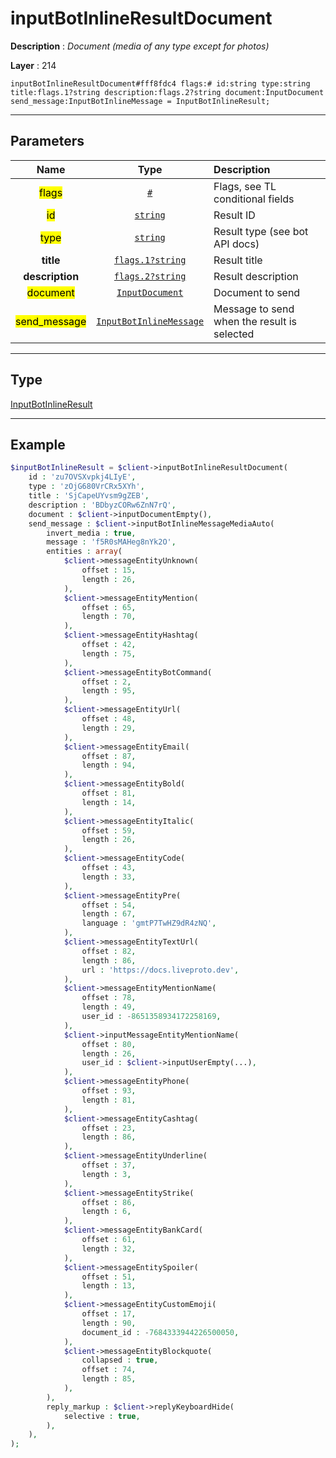 # inputBotInlineResultDocument

**Description** : *Document \(media of any type except for photos\)*

**Layer** : 214

```tl
inputBotInlineResultDocument#fff8fdc4 flags:# id:string type:string title:flags.1?string description:flags.2?string document:InputDocument send_message:InputBotInlineMessage = InputBotInlineResult;
```

---

## Parameters

| Name | Type | Description |
| :---: | :---: | :--- |
| <mark>flags</mark> | [`#`](type/#) | Flags, see TL conditional fields |
| <mark>id</mark> | [`string`](type/string) | Result ID |
| <mark>type</mark> | [`string`](type/string) | Result type (see bot API docs) |
| **title** | [`flags.1?string`](type/string) | Result title |
| **description** | [`flags.2?string`](type/string) | Result description |
| <mark>document</mark> | [`InputDocument`](type/InputDocument) | Document to send |
| <mark>send_message</mark> | [`InputBotInlineMessage`](type/InputBotInlineMessage) | Message to send when the result is selected |

---

## Type

[InputBotInlineResult](type/InputBotInlineResult)

---

## Example

```php
$inputBotInlineResult = $client->inputBotInlineResultDocument(
	id : 'zu7OVSXvpkj4LIyE',
	type : 'zOjG680VrCRx5XYh',
	title : 'SjCapeUYvsm9gZEB',
	description : 'BDbyzCORw6ZnN7rQ',
	document : $client->inputDocumentEmpty(),
	send_message : $client->inputBotInlineMessageMediaAuto(
		invert_media : true,
		message : 'f5R0sMAHeg8nYk2O',
		entities : array(
			$client->messageEntityUnknown(
				offset : 15,
				length : 26,
			),
			$client->messageEntityMention(
				offset : 65,
				length : 70,
			),
			$client->messageEntityHashtag(
				offset : 42,
				length : 75,
			),
			$client->messageEntityBotCommand(
				offset : 2,
				length : 95,
			),
			$client->messageEntityUrl(
				offset : 48,
				length : 29,
			),
			$client->messageEntityEmail(
				offset : 87,
				length : 94,
			),
			$client->messageEntityBold(
				offset : 81,
				length : 14,
			),
			$client->messageEntityItalic(
				offset : 59,
				length : 26,
			),
			$client->messageEntityCode(
				offset : 43,
				length : 33,
			),
			$client->messageEntityPre(
				offset : 54,
				length : 67,
				language : 'gmtP7TwHZ9dR4zNQ',
			),
			$client->messageEntityTextUrl(
				offset : 82,
				length : 86,
				url : 'https://docs.liveproto.dev',
			),
			$client->messageEntityMentionName(
				offset : 78,
				length : 49,
				user_id : -8651358934172258169,
			),
			$client->inputMessageEntityMentionName(
				offset : 80,
				length : 26,
				user_id : $client->inputUserEmpty(...),
			),
			$client->messageEntityPhone(
				offset : 93,
				length : 81,
			),
			$client->messageEntityCashtag(
				offset : 23,
				length : 86,
			),
			$client->messageEntityUnderline(
				offset : 37,
				length : 3,
			),
			$client->messageEntityStrike(
				offset : 86,
				length : 6,
			),
			$client->messageEntityBankCard(
				offset : 61,
				length : 32,
			),
			$client->messageEntitySpoiler(
				offset : 51,
				length : 13,
			),
			$client->messageEntityCustomEmoji(
				offset : 17,
				length : 90,
				document_id : -7684333944226500050,
			),
			$client->messageEntityBlockquote(
				collapsed : true,
				offset : 74,
				length : 85,
			),
		),
		reply_markup : $client->replyKeyboardHide(
			selective : true,
		),
	),
);
```